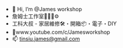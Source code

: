 - 👋 Hi, I’m @James workshop
- 詹姆士工作室🔧🔨🔩⚙️
- 工科大叔 - 家居維修🛠・開箱📦・電子・DIY
- 💞️www.youtube.com/c/Jamesworkshop
- 📫 tinsiu.james@gmail.com

<!---
James-workshop/James-workshop is a ✨ special ✨ repository because its `README.md` (this file) appears on your GitHub profile.
You can click the Preview link to take a look at your changes.
--->
